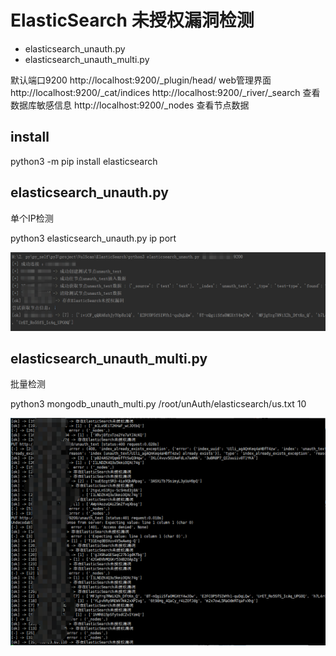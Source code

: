 # ElasticSearch 未授权漏洞检测

* elasticsearch_unauth.py
* elasticsearch_unauth_multi.py

默认端口9200
http://localhost:9200/_plugin/head/ web管理界面
http://localhost:9200/_cat/indices
http://localhost:9200/_river/_search 查看数据库敏感信息
http://localhost:9200/_nodes 查看节点数据

## install

python3 -m pip install elasticsearch

## elasticsearch_unauth.py

单个IP检测

python3 elasticsearch_unauth.py ip port

![](../imgs/elasticsearch/single.png)

## elasticsearch_unauth_multi.py

批量检测

python3 mongodb_unauth_multi.py /root/unAuth/elasticsearch/us.txt 10

![](../imgs/elasticsearch/multi.png)